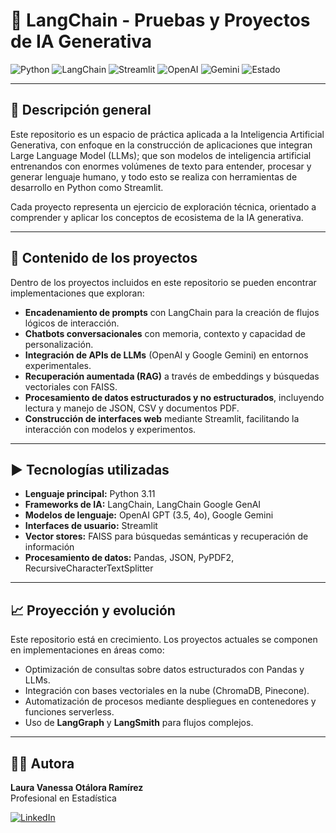 # 🚀 LangChain - Pruebas y Proyectos de IA Generativa

![Python](https://img.shields.io/badge/Python-3.11-blue?logo=python&logoColor=white)
![LangChain](https://img.shields.io/badge/LangChain-Framework-orange?logo=chainlink&logoColor=white)
![Streamlit](https://img.shields.io/badge/Streamlit-App-red?logo=streamlit&logoColor=white)
![OpenAI](https://img.shields.io/badge/OpenAI-API-green?logo=openai&logoColor=white)
![Gemini](https://img.shields.io/badge/Google-Gemini-yellow?logo=google)
![Estado](https://img.shields.io/badge/Estado-En%20Desarrollo-yellow)

---

## 📌 Descripción general

Este repositorio es un espacio de práctica aplicada a la Inteligencia Artificial Generativa, con enfoque en la construcción de aplicaciones que integran Large Language Model (LLMs); que son modelos de inteligencia artificial entrenandos con enormes volúmenes de texto para entender, procesar y generar lenguaje humano, y todo esto se realiza con herramientas de desarrollo en Python como Streamlit.

Cada proyecto representa un ejercicio de exploración técnica, orientado a comprender y aplicar los conceptos de ecosistema de la IA generativa.

---

## 🔎 Contenido de los proyectos

Dentro de los proyectos incluidos en este repositorio se pueden encontrar implementaciones que exploran:

- **Encadenamiento de prompts** con LangChain para la creación de flujos lógicos de interacción.  
- **Chatbots conversacionales** con memoria, contexto y capacidad de personalización.  
- **Integración de APIs de LLMs** (OpenAI y Google Gemini) en entornos experimentales.  
- **Recuperación aumentada (RAG)** a través de embeddings y búsquedas vectoriales con FAISS.  
- **Procesamiento de datos estructurados y no estructurados**, incluyendo lectura y manejo de JSON, CSV y documentos PDF.  
- **Construcción de interfaces web** mediante Streamlit, facilitando la interacción con modelos y experimentos.  

---

## ▶️ Tecnologías utilizadas

- **Lenguaje principal:** Python 3.11  
- **Frameworks de IA:** LangChain, LangChain Google GenAI  
- **Modelos de lenguaje:** OpenAI GPT (3.5, 4o), Google Gemini  
- **Interfaces de usuario:** Streamlit  
- **Vector stores:** FAISS para búsquedas semánticas y recuperación de información  
- **Procesamiento de datos:** Pandas, JSON, PyPDF2, RecursiveCharacterTextSplitter  

---

## 📈 Proyección y evolución

Este repositorio está en crecimiento. Los proyectos actuales se componen en implementaciones en áreas como:

- Optimización de consultas sobre datos estructurados con Pandas y LLMs.  
- Integración con bases vectoriales en la nube (ChromaDB, Pinecone).  
- Automatización de procesos mediante despliegues en contenedores y funciones serverless.  
- Uso de **LangGraph** y **LangSmith** para flujos complejos.

---

## 👩‍💻 Autora

**Laura Vanessa Otálora Ramírez**  
Profesional en Estadística 

[![LinkedIn](https://img.shields.io/badge/LinkedIn-Perfil-blue?logo=linkedin&logoColor=white)](https://www.linkedin.com/in/laura-vanessa-ot%C3%A1lora-ram%C3%ADrez-8b5641296/)
